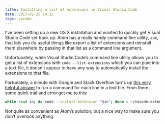 ```yaml
---
title: Installing a list of extensions in Visual Studio Code
date: 2017-02-25 14:15
tags: vscode
---
```


I’ve been setting up a new OS X installation and wanted to quickly get Visual Studio Code set back up. Atom has a really handy command line utility, `apm`, that lets you do useful things like export a list of extensions and reinstall them elsewhere by passing in that list as a command line argument.

Unfortunately, while Visual Studio Code’s command line utility allows you to get a list of extensions with `code --list-extensions` which you can pipe into a text file, it doesn’t appear to have any way to automatically install the extensions to that file.

Fortunately, a minute with Google and Stack Overflow turns up [this very helpful answer](http://stackoverflow.com/questions/13939038/how-do-you-run-a-command-for-each-line-of-a-file) to run a command for each line in a text file. From there, some quick trial and error got me to this:

```bash
while read in; do code --install-extension "$in"; done < ~/vscode-extensions.txt
```

Not quite as convenient as Atom’s solution, but a nice way to make sure you don’t overlook anything.

